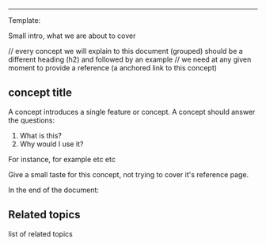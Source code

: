 <!--
title: "Overview"
custom_edit_url: "https://github.com/netdata/netdata/blob/master/docs/concepts/netdata-agent/overview.md"
learn_status: "Published"
learn_topic_type: "Concepts"
learn_rel_path: "netdata-agent"
learn_docs_purpose: "Give an overview of what Netdata Agent is about and present the capabilities of the Agent (Metric collection/storage/exporting/streaming-replication & ACLK for interconnecting with Netdata Hub). Give a small overview on how  Netdata Agent runs a daemon and how you manage it via CLI"
-->

**********************************************************************
Template:

Small intro, what we are about to cover

// every concept we will explain to this document (grouped) should be a different heading (h2) and followed by an example
// we need at any given moment to provide a reference (a anchored link to this concept)
## concept title

A concept introduces a single feature or concept. A concept should answer the questions:

1. What is this?
2. Why would I use it?

For instance, for example etc etc

Give a small taste for this concept, not trying to cover it's reference page. 

In the end of the document:

## Related topics

list of related topics

